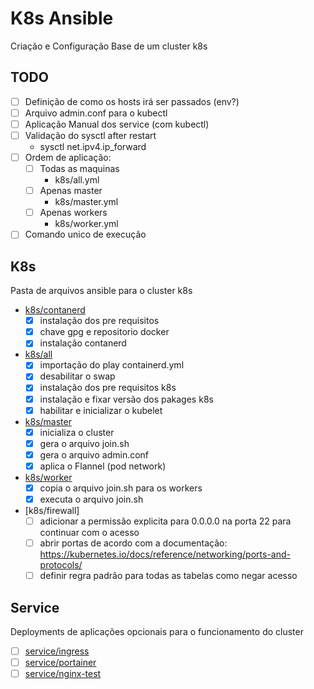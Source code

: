 # K8s Ansible

Criação e Configuração Base de um cluster k8s

## TODO

- [ ] Definição de como os hosts irá ser passados (env?)
- [ ] Arquivo admin.conf para o kubectl
- [ ] Aplicação Manual dos service (com kubectl)
- [ ] Validação do sysctl after restart
  - sysctl net.ipv4.ip_forward
- [ ] Ordem de aplicação:
  - [ ] Todas as maquinas 
    - k8s/all.yml
  - [ ] Apenas master
    - k8s/master.yml
  - [ ] Apenas workers
    - k8s/worker.yml
- [ ] Comando unico de execução

## K8s

Pasta de arquivos ansible para o cluster k8s

- [k8s/contanerd](k8s/contanerd.yml)
  - [x] instalação dos pre requisitos
  - [x] chave gpg e repositorio docker
  - [x] instalação contanerd

- [k8s/all](k8s/all.yml)
  - [x] importação do play containerd.yml
  - [x] desabilitar o swap
  - [x] instalação dos pre requisitos k8s
  - [x] instalação e fixar versão dos pakages k8s
  - [x] habilitar e inicializar o kubelet

- [k8s/master](k8s/master.yml)
  - [x] inicializa o cluster
  - [x] gera o arquivo join.sh
  - [x] gera o arquivo admin.conf
  - [x] aplica o Flannel (pod network)

- [k8s/worker](k8s/worker.yml)
  - [x] copia o arquivo join.sh para os workers
  - [x] executa o arquivo join.sh

- [k8s/firewall]
  - [ ] adicionar a permissão explicita para 0.0.0.0 na porta 22 para continuar com o acesso
  - [ ] abrir portas de acordo com a documentação: https://kubernetes.io/docs/reference/networking/ports-and-protocols/
  - [ ] definir regra padrão para todas as tabelas como negar acesso

## Service

Deployments de aplicações opcionais para o funcionamento do cluster

- [ ] [service/ingress](service/ingress.yml)
- [ ] [service/portainer](service/portainer.yml)
- [ ] [service/nginx-test](service/nginx.test.yml)